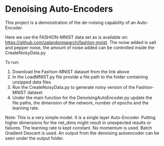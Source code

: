 # Denoising Auto-Encoders

This project is a demonstration of the de-noising capability of an Auto-Encoder.

Here we use the FASHION-MNIST data set as is available on: https://github.com/zalandoresearch/fashion-mnist. The noise added is salt and pepper noise, the amount of noise added can be controlled inside the CreateNoisyData.py

To run:
1) Download the Fashion-MNIST dataset from the link above
2) In the LoadMNIST.py file provide a file path to the folder containing unzipped data files
3) Run the CreateNoisyData.py to generate noisy version of the Fashion-MNIST dataset
4) Under the main function for the DenoisingAutoEncoder.py update the file paths, the dimension of the network, number of epochs and the learning rate.


Note: This is a very simple model. It is a single layer Auto-Encoder. Putting higher dimensions for the net_dims might result in unexpected results or failures. The learning rate is kept constant. No momentum is used. Batch Gradient Descent is used. An output from the denoising autoencoder can be seen under the output folder.
